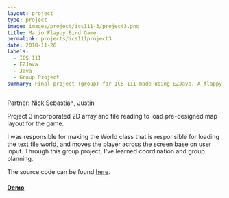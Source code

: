 ```yaml
---
layout: project
type: project
image: images/project/ics111-3/project3.png
title: Mario Flappy Bird Game
permalink: projects/ics111project3
date: 2018-11-26
labels:
  - ICS 111
  - EZJava
  - Java
  - Group Project
summary: Final project (group) for ICS 111 made using EZJava. A flappy bird style mario universe themed game.
---
```

Partner: Nick Sebastian, Justin

Project 3 incorporated 2D array and file reading to load pre-designed map layout for the game.

I was responsible for making the World class that is responsible for loading the text file world, and moves the player across the screen base on user input. Through this group project, I've learned coordination and group planning.

The source code can be found [here](https://github.com/JunM1ao/ICS-111-Project-3).

#### [Demo](https://youtu.be/mLztFxiPXHQ)
<div class="ui embed" data-source="youtube" data-id="mLztFxiPXHQ">
</div>
